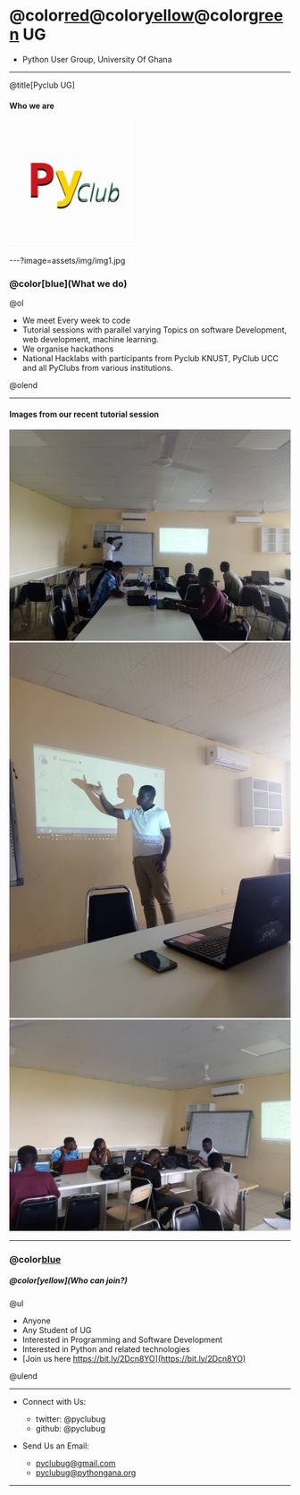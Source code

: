# @color[red](P)@color[yellow](y)@color[green](Club) UG
- Python User Group, University Of Ghana

---

@title[Pyclub UG]


#### Who we are

![Logo](assets/img/logo.jpg)

---?image=assets/img/img1.jpg

### @color[blue](What we do)

@ol

- We meet Every week to code
- Tutorial sessions with parallel varying Topics on software Development, web development, machine learning.
- We organise hackathons
- National Hacklabs with participants from Pyclub KNUST, PyClub UCC and all PyClubs from various institutions.

@olend

---
#### Images from our recent tutorial session

![Logo](assets/img/img2.jpeg)
![Logo](assets/img/img3.jpeg)
![Logo](assets/img/img4.jpeg)


---

### @color[blue](Membership)
##### @color[yellow](Who can join?)
@ul

- Anyone
- Any Student of UG
- Interested in Programming and Software Development
- Interested in Python and related technologies
- [Join us here https://bit.ly/2Dcn8YO](https://bit.ly/2Dcn8YO)

@ulend

---

- Connect with Us:
    - twitter: @pyclubug
    - github: @pyclubug

- Send Us an Email:
    - pyclubug@gmail.com
    - pyclubug@pythongana.org

---